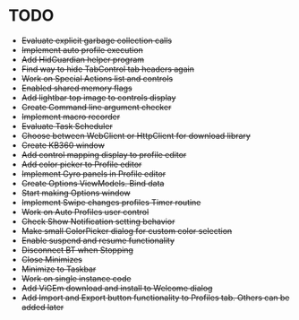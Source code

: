 # TODO

* ~~Evaluate explicit garbage collection calls~~
* ~~Implement auto profile execution~~
* ~~Add HidGuardian helper program~~
* ~~Find way to hide TabControl tab headers again~~
* ~~Work on Special Actions list and controls~~
* ~~Enabled shared memory flags~~
* ~~Add lightbar top image to controls display~~
* ~~Create Command line argument checker~~
* ~~Implement macro recorder~~
* ~~Evaluate Task Scheduler~~
* ~~Choose between WebClient or HttpClient for download library~~
* ~~Create KB360 window~~
* ~~Add control mapping display to profile editor~~
* ~~Add color picker to Profile editor~~
* ~~Implement Gyro panels in Profile editor~~
* ~~Create Options ViewModels. Bind data~~
* ~~Start making Options window~~
* ~~Implement Swipe changes profiles Timer routine~~
* ~~Work on Auto Profiles user control~~
* ~~Check Show Notification setting behavior~~
* ~~Make small ColorPicker dialog for custom color selection~~
* ~~Enable suspend and resume functionality~~
* ~~Disconnect BT when Stopping~~
* ~~Close Minimizes~~
* ~~Minimize to Taskbar~~
* ~~Work on single instance code~~
* ~~Add ViGEm download and install to Welcome dialog~~
* ~~Add Import and Export button functionality to Profiles tab. Others can be added later~~

